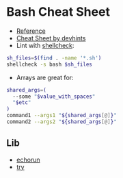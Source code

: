 # Bash Cheat Sheet

* [Reference](https://www.gnu.org/software/bash/manual/bash.html)
* [Cheat Sheet by devhints](https://devhints.io/bash)
* Lint with [shellcheck](https://www.shellcheck.net/):
```bash
sh_files=$(find . -name '*.sh')
shellcheck -s bash $sh_files
```
* Arrays are great for:
```bash
shared_args=(
  --some "$value_with_spaces"
  "$etc"
)
command1 --args1 "${shared_args[@]}"
command2 --args2 "${shared_args[@]}"
```

## Lib

* [echorun](echorun)
* [try](try)

